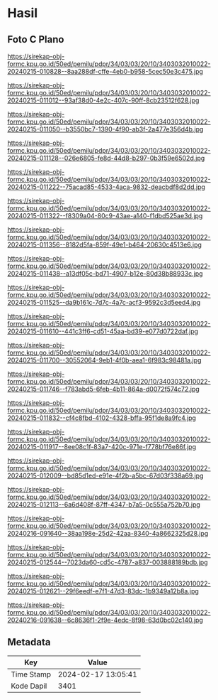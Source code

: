 # Hasil

## Foto C Plano

https://sirekap-obj-formc.kpu.go.id/50ed/pemilu/pdpr/34/03/03/20/10/3403032010022-20240215-010828--8aa288df-cffe-4eb0-b958-5cec50e3c475.jpg

https://sirekap-obj-formc.kpu.go.id/50ed/pemilu/pdpr/34/03/03/20/10/3403032010022-20240215-011012--93af38d0-4e2c-407c-90ff-8cb23512f628.jpg

https://sirekap-obj-formc.kpu.go.id/50ed/pemilu/pdpr/34/03/03/20/10/3403032010022-20240215-011050--b3550bc7-1390-4f90-ab3f-2a477e356d4b.jpg

https://sirekap-obj-formc.kpu.go.id/50ed/pemilu/pdpr/34/03/03/20/10/3403032010022-20240215-011128--026e6805-fe8d-44d8-b297-0b3f59e6502d.jpg

https://sirekap-obj-formc.kpu.go.id/50ed/pemilu/pdpr/34/03/03/20/10/3403032010022-20240215-011222--75acad85-4533-4aca-9832-deacbdf8d2dd.jpg

https://sirekap-obj-formc.kpu.go.id/50ed/pemilu/pdpr/34/03/03/20/10/3403032010022-20240215-011322--f8309a04-80c9-43ae-a140-f1dbd525ae3d.jpg

https://sirekap-obj-formc.kpu.go.id/50ed/pemilu/pdpr/34/03/03/20/10/3403032010022-20240215-011356--8182d5fa-859f-49e1-b464-20630c4513e6.jpg

https://sirekap-obj-formc.kpu.go.id/50ed/pemilu/pdpr/34/03/03/20/10/3403032010022-20240215-011438--a13df05c-bd71-4907-b12e-80d38b88933c.jpg

https://sirekap-obj-formc.kpu.go.id/50ed/pemilu/pdpr/34/03/03/20/10/3403032010022-20240215-011525--da9b161c-7d7c-4a7c-acf3-9592c3d5eed4.jpg

https://sirekap-obj-formc.kpu.go.id/50ed/pemilu/pdpr/34/03/03/20/10/3403032010022-20240215-011610--441c3ff6-cd51-45aa-bd39-e077d0722daf.jpg

https://sirekap-obj-formc.kpu.go.id/50ed/pemilu/pdpr/34/03/03/20/10/3403032010022-20240215-011700--30552064-9eb1-4f0b-aea1-6f983c98481a.jpg

https://sirekap-obj-formc.kpu.go.id/50ed/pemilu/pdpr/34/03/03/20/10/3403032010022-20240215-011746--f783abd5-6feb-4b11-864a-d0072f574c72.jpg

https://sirekap-obj-formc.kpu.go.id/50ed/pemilu/pdpr/34/03/03/20/10/3403032010022-20240215-011832--cf4c8fbd-4102-4328-bffa-95f1de8a9fc4.jpg

https://sirekap-obj-formc.kpu.go.id/50ed/pemilu/pdpr/34/03/03/20/10/3403032010022-20240215-011917--8ee08c1f-83a7-420c-971e-f778bf76e86f.jpg

https://sirekap-obj-formc.kpu.go.id/50ed/pemilu/pdpr/34/03/03/20/10/3403032010022-20240215-012009--bd85d1ed-e91e-4f2b-a5bc-67d03f338a69.jpg

https://sirekap-obj-formc.kpu.go.id/50ed/pemilu/pdpr/34/03/03/20/10/3403032010022-20240215-012113--6a6d408f-87ff-4347-b7a5-0c555a752b70.jpg

https://sirekap-obj-formc.kpu.go.id/50ed/pemilu/pdpr/34/03/03/20/10/3403032010022-20240216-091640--38aa198e-25d2-42aa-8340-4a8662325d28.jpg

https://sirekap-obj-formc.kpu.go.id/50ed/pemilu/pdpr/34/03/03/20/10/3403032010022-20240215-012544--7023da60-cd5c-4787-a837-003888189bdb.jpg

https://sirekap-obj-formc.kpu.go.id/50ed/pemilu/pdpr/34/03/03/20/10/3403032010022-20240215-012621--29f6eedf-e7f1-47d3-83dc-1b9349a12b8a.jpg

https://sirekap-obj-formc.kpu.go.id/50ed/pemilu/pdpr/34/03/03/20/10/3403032010022-20240216-091638--6c8636f1-2f9e-4edc-8f98-63d0bc02c140.jpg


## Metadata

| Key        | Value               |
| ---------- | ------------------- |
| Time Stamp | 2024-02-17 13:05:41 |
| Kode Dapil | 3401                |



